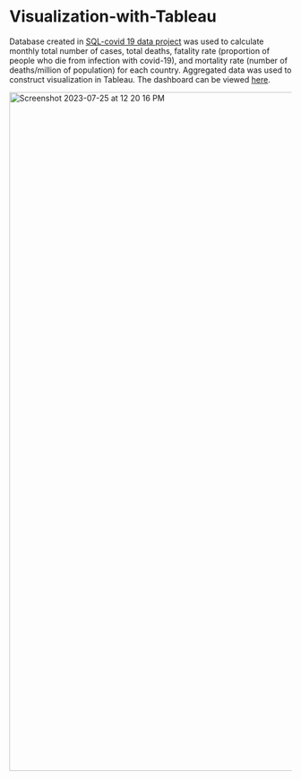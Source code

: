 # Visualization-with-Tableau
Database created in [SQL-covid 19 data project](https://github.com/GhareebM-Analyst/SQL-covid-19-data) was used to calculate monthly total number of cases, total deaths, fatality rate (proportion of people who die from infection with covid-19), and mortality rate (number of deaths/million of population) for each country. Aggregated data was used to construct visualization in Tableau. The dashboard can be viewed [here](https://public.tableau.com/app/profile/mwlod.ghareeb/viz/Covid_19_16745978618180/Dashboard1?publish=yes).

<img width="1210" alt="Screenshot 2023-07-25 at 12 20 16 PM" src="https://github.com/GhareebM-Analyst/Visualization-with-Tableau/assets/125158344/392b9f9d-1427-4ec5-a9a8-86ad0a4e939c">
